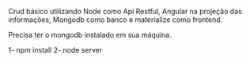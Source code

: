 Crud básico utilizando Node como Api Restful, Angular na projeção das informações, Mongodb como banco e materialize como frontend.

Precisa ter o mongodb instalado em sua máquina.

1- npm install
2- node server
